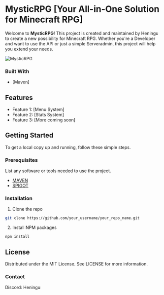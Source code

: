 # MysticRPG [Your All-in-One Solution for Minecraft RPG]

Welcome to **MysticRPG**! This project is created and maintained by Heningu to create a new possibility for Minecraft RPG. Whether you're a Developer and want to use the API or just a simple Serveradmin, this project will help you extend your needs.

![MysticRPG](-)

### Built With

- [Maven]

## Features

- Feature 1: [Menu System]
- Feature 2: [Stats System]
- Feature 3: [More coming soon]

## Getting Started

To get a local copy up and running, follow these simple steps.

### Prerequisites

List any software or tools needed to use the project.

- [MAVEN](https://maven.apache.org/)
- [SPIGOT](https://www.spigotmc.org/resources/devtools.96876/)

### Installation

1. Clone the repo
```sh
git clone https://github.com/your_username/your_repo_name.git
```
2. Install NPM packages
```sh
npm install
```

## License
Distributed under the MIT License. See LICENSE for more information.

### Contact
Discord: Heningu

